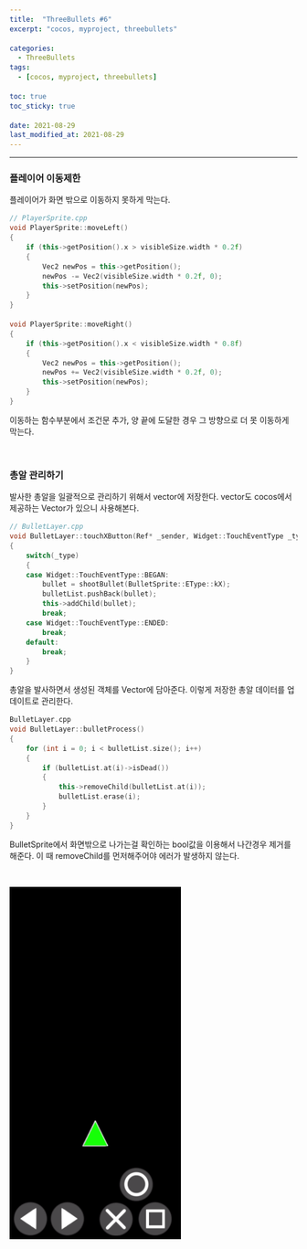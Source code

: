 ```yaml
---
title:  "ThreeBullets #6"
excerpt: "cocos, myproject, threebullets"

categories:
  - ThreeBullets
tags:
  - [cocos, myproject, threebullets]

toc: true
toc_sticky: true
 
date: 2021-08-29 
last_modified_at: 2021-08-29
---  
```


***

### 플레이어 이동제한  
플레이어가 화면 밖으로 이동하지 못하게 막는다.

```cpp
// PlayerSprite.cpp
void PlayerSprite::moveLeft()
{
	if (this->getPosition().x > visibleSize.width * 0.2f)
	{
		Vec2 newPos = this->getPosition();
		newPos -= Vec2(visibleSize.width * 0.2f, 0);
		this->setPosition(newPos);
	}
}

void PlayerSprite::moveRight()
{
	if (this->getPosition().x < visibleSize.width * 0.8f)
	{
		Vec2 newPos = this->getPosition();
		newPos += Vec2(visibleSize.width * 0.2f, 0);
		this->setPosition(newPos);
	}
}
```

이동하는 함수부분에서 조건문 추가, 양 끝에 도달한 경우 그 방향으로 더 못 이동하게 막는다.  

<br/>

### 총알 관리하기  
발사한 총알을 일괄적으로 관리하기 위해서 vector에 저장한다. vector도 cocos에서 제공하는 Vector가 있으니 사용해본다.  

```cpp
// BulletLayer.cpp
void BulletLayer::touchXButton(Ref* _sender, Widget::TouchEventType _type)
{
	switch(_type)
	{
	case Widget::TouchEventType::BEGAN:
		bullet = shootBullet(BulletSprite::EType::kX);
		bulletList.pushBack(bullet);
		this->addChild(bullet);
		break;
	case Widget::TouchEventType::ENDED:
		break;
	default:
		break;
	}
}
```

총알을 발사하면서 생성된 객체를 Vector에 담아준다. 이렇게 저장한 총알 데이터를 업데이트로 관리한다.

```cpp
BulletLayer.cpp
void BulletLayer::bulletProcess()
{
	for (int i = 0; i < bulletList.size(); i++)
	{
		if (bulletList.at(i)->isDead())
		{
			this->removeChild(bulletList.at(i));
			bulletList.erase(i);
		}
	}
}
```

BulletSprite에서 화면밖으로 나가는걸 확인하는 bool값을 이용해서 나간경우 제거를 해준다. 이 때 removeChild를 먼저해주어야 에러가 발생하지 않는다.  


<br/>

![play](/assets/images/20210829_Posting_cocos/1.gif)

